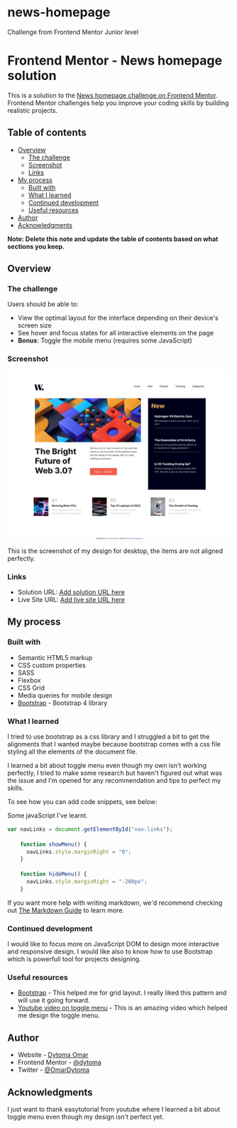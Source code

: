 # news-homepage
Challenge from Frontend Mentor Junior level

# Frontend Mentor - News homepage solution

This is a solution to the [News homepage challenge on Frontend Mentor](https://www.frontendmentor.io/challenges/news-homepage-H6SWTa1MFl). Frontend Mentor challenges help you improve your coding skills by building realistic projects. 

## Table of contents

- [Overview](#overview)
  - [The challenge](#the-challenge)
  - [Screenshot](#screenshot)
  - [Links](#links)
- [My process](#my-process)
  - [Built with](#built-with)
  - [What I learned](#what-i-learned)
  - [Continued development](#continued-development)
  - [Useful resources](#useful-resources)
- [Author](#author)
- [Acknowledgments](#acknowledgments)

**Note: Delete this note and update the table of contents based on what sections you keep.**

## Overview

### The challenge

Users should be able to:

- View the optimal layout for the interface depending on their device's screen size
- See hover and focus states for all interactive elements on the page
- **Bonus**: Toggle the mobile menu (requires some JavaScript)

### Screenshot

![](assets/images/my-design-image.png)

This is the screenshot of my design for desktop, the items are not aligned perfectly.
### Links

- Solution URL: [Add solution URL here](https://your-solution-url.com)
- Live Site URL: [Add live site URL here](https://your-live-site-url.com)

## My process

### Built with

- Semantic HTML5 markup
- CSS custom properties
- SASS
- Flexbox
- CSS Grid
- Media queries for mobile design
- [Bootstrap](https://getbootstrap.com/) - Bootstrap 4 library


### What I learned
I tried to use bootstrap as a css library and I struggled a bit to get the alignments that I wanted maybe because bootstrap comes with a css file styling all the elements of the document file. 

I learned a bit about toggle menu even though my own isn't working perfectly, I tried to make some research but haven't figured out what was the issue and I'm opened for any recommendation and tips to perfect my skills.

To see how you can add code snippets, see below:

Some javaScript I've learnt.
```js
var navLinks = document.getElementById("nav-links");

    function showMenu() {
      navLinks.style.marginRight = "0";
    }

    function hideMenu() {
      navLinks.style.marginRight = "-200px";
    }
```

If you want more help with writing markdown, we'd recommend checking out [The Markdown Guide](https://www.markdownguide.org/) to learn more.


### Continued development

I would like to focus more on JavaScript DOM to design more interactive and responsive design. I would like also to know how to use Bootstrap which is powerfull tool for projects designing.


### Useful resources

- [Bootstrap](https://getbootstrap.com/) - This helped me for grid layout. I really liked this pattern and will use it going forward.
- [Youtube video on toggle menu](https://www.youtube.com/watch?v=oYRda7UtuhA&t=28s) - This is an amazing video which helped me design the toggle menu.




## Author

- Website - [Dytoma Omar](https://dytoma.github.io/cv/)
- Frontend Mentor - [@dytoma](https://www.frontendmentor.io/profile/Dytoma)
- Twitter - [@OmarDytoma](https://www.twitter.com/OmarDytoma)


## Acknowledgments

I just want to thank easytutorial from youtube where I learned a bit about toggle menu even though my design isn't perfect yet.




